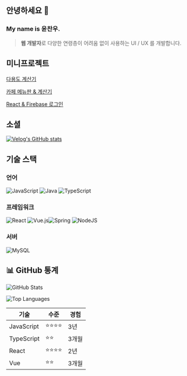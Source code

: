 ## 안녕하세요 👋

### My name is 윤찬우.

> **웹 개발자**로 다양한 연령층이 어려움 없이 사용하는 UI / UX 를 개발합니다.

## 미니프로젝트

[다용도 계산기](https://github.com/whobuythis/React_Calculator)

[카페 메뉴판 & 계산기](https://github.com/whobuythis/whobuythis/tree/main/projects/01_cafe)

[React & Firebase 로그인](https://github.com/whobuythis/whobuythis/tree/main/projects/02_LogIn)

## 소셜

[![Velog's GitHub stats](https://velog-readme-stats.vercel.app/api?name=whobuythis)](https://velog.io/@whobuythis)

## 기술 스택

### 언어

![JavaScript](https://img.shields.io/badge/javascript-%23323330.svg?style=for-the-badge&logo=javascript&logoColor=%23F7DF1E)
![Java](https://img.shields.io/badge/java-%23ED8B00.svg?style=for-the-badge&logo=openjdk&logoColor=white)
![TypeScript](https://img.shields.io/badge/typescript-%23007ACC.svg?style=for-the-badge&logo=typescript&logoColor=white)

### 프레임워크

![React](https://img.shields.io/badge/react-%2320232a.svg?style=for-the-badge&logo=react&logoColor=%2361DAFB)
![Vue.js](https://img.shields.io/badge/vuejs-%2335495e.svg?style=for-the-badge&logo=vuedotjs&logoColor=%234FC08D)![Spring](https://img.shields.io/badge/spring-%236DB33F.svg?style=for-the-badge&logo=spring&logoColor=white)
![NodeJS](https://img.shields.io/badge/node.js-6DA55F?style=for-the-badge&logo=node.js&logoColor=white)

### 서버

![MySQL](https://img.shields.io/badge/mysql-4479A1.svg?style=for-the-badge&logo=mysql&logoColor=white)

## 📊 GitHub 통계

![GitHub Stats](https://github-readme-stats.vercel.app/api?username=whobuythis&show_icons=true&theme=radical)

![Top Languages](https://github-readme-stats.vercel.app/api/top-langs/?username=whobuythis&layout=compact&theme=radical)

| 기술       | 수준     | 경험  |
| ---------- | -------- | ----- |
| JavaScript | ⭐⭐⭐⭐ | 3년   |
| TypeScript | ⭐⭐     | 3개월 |
| React      | ⭐⭐⭐⭐ | 2년   |
| Vue        | ⭐⭐     | 3개월 |
